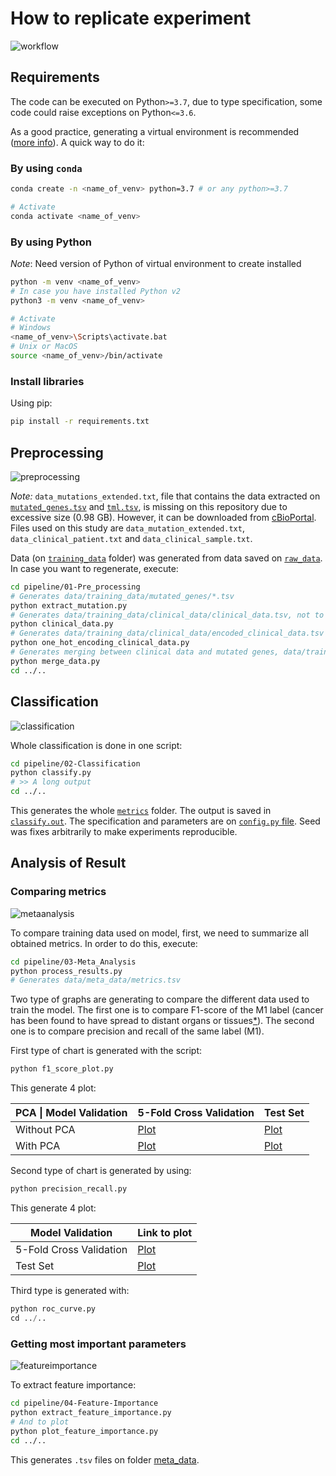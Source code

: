# How to replicate experiment

![workflow](https://github.com/StarBrand/rf-tml/wiki/Workflow.png)

## Requirements

The code can be executed on Python`>=3.7`, due to type specification, some code could raise exceptions on Python`<=3.6`.

As a good practice, generating a virtual environment is recommended ([more info](https://docs.python.org/3/tutorial/venv.html)). A quick way to do it:

### By using `conda`

````bash
conda create -n <name_of_venv> python=3.7 # or any python>=3.7

# Activate
conda activate <name_of_venv>
````

### By using Python

*Note*: Need version of Python of virtual environment to create installed

````bash
python -m venv <name_of_venv>
# In case you have installed Python v2
python3 -m venv <name_of_venv>

# Activate
# Windows
<name_of_venv>\Scripts\activate.bat
# Unix or MacOS
source <name_of_venv>/bin/activate
````

### Install libraries

Using pip:

````bash
pip install -r requirements.txt
````

## Preprocessing

![preprocessing](https://github.com/StarBrand/rf-tml/wiki/Pre-Processing.png)

*Note:* `data_mutations_extended.txt`, file that contains the data extracted on [`mutated_genes.tsv`](https://github.com/StarBrand/rf-tml/tree/master/data/training_data/mutated_genes/mutated_genes.tsv) and [`tml.tsv`](https://github.com/StarBrand/rf-tml/tree/master/data/training_data/mutated_genes/tml.tsv), is missing on this repository due to excessive size (0.98 GB). However, it can be downloaded from [cBioPortal](https://www.cbioportal.org/study/summary?id=nsclc_tcga_broad_2016). Files used on this study are `data_mutation_extended.txt`, `data_clinical_patient.txt` and `data_clinical_sample.txt`.

Data (on [`training_data`](https://github.com/StarBrand/rf-tml/tree/master/data/training_data) folder) was generated from data saved on [`raw_data`](https://github.com/StarBrand/rf-tml/tree/master/data/raw_data). In case you want to regenerate, execute:

````bash
cd pipeline/01-Pre_processing
# Generates data/training_data/mutated_genes/*.tsv
python extract_mutation.py
# Generates data/training_data/clinical_data/clinical_data.tsv, not to be used
python clinical_data.py
# Generates data/training_data/clinical_data/encoded_clinical_data.tsv
python one_hot_encoding_clinical_data.py
# Generates merging between clinical data and mutated genes, data/training_data/merged_data/*.tsv
python merge_data.py
cd ../..
````

## Classification

![classification](https://github.com/StarBrand/rf-tml/wiki/Classification.png)

Whole classification is done in one script:

````bash
cd pipeline/02-Classification
python classify.py
# >> A long output
cd ../..
````

This generates the whole [`metrics`](https://github.com/StarBrand/rf-tml/tree/master/data/metrics) folder. The output is saved in [`classify.out`](https://github.com/StarBrand/rf-tml/tree/master/data/metrics/classify.out). The specification and parameters are on [`config.py` file](https://github.com/StarBrand/rf-tml/blob/master/classification/models/random_forest/config.py). Seed was fixes arbitrarily to make experiments reproducible.

## Analysis of Result

### Comparing metrics

![metaanalysis](https://github.com/StarBrand/rf-tml/wiki/Meta-Analysis.png)

To compare training data used on model, first, we need to summarize all obtained metrics. In order to do this, execute:

````bash
cd pipeline/03-Meta_Analysis
python process_results.py
# Generates data/meta_data/metrics.tsv
````

Two type of graphs are generating to compare the different data used to train the model. The first one is to compare F1-score of the M1 label (cancer has been found to have spread to distant organs or tissues[*](https://www.cancer.org/treatment/understanding-your-diagnosis/staging.html)). The second one is to compare precision and recall of the same label (M1).

First type of chart is generated with the script:

````bash
python f1_score_plot.py
````

This generate 4 plot:

| **PCA** \| **Model Validation** | 5-Fold Cross Validation | Test Set |
| ------------------------------- | ----------------------- | -------- |
| Without PCA                     | [Plot](https://github.com/StarBrand/rf-tml/blob/master/data/meta_data/f1-score_cv.png)                | [Plot](https://github.com/StarBrand/rf-tml/blob/master/data/meta_data/f1-score.png) |
| With PCA                        | [Plot](https://github.com/StarBrand/rf-tml/blob/master/data/meta_data/f1-score_pca_cv.png)                | [Plot](https://github.com/StarBrand/rf-tml/blob/master/data/meta_data/f1-score_pca.png) |

Second type of chart is generated by using:

````bash
python precision_recall.py
````

This generate 4 plot:

| **Model Validation** | Link to plot |
| ------------------------------- | ------------|
|5-Fold Cross Validation |  [Plot](https://github.com/StarBrand/rf-tml/blob/master/data/meta_data/precision_recall_cv.png) |
| Test Set | [Plot](https://github.com/StarBrand/rf-tml/blob/master/data/meta_data/precision_recall.png) |

Third type is generated with:

````python
python roc_curve.py
cd ../..
````

### Getting most important parameters

![featureimportance](https://github.com/StarBrand/rf-tml/wiki/Feature-Importance.png)

To extract feature importance:

````bash
cd pipeline/04-Feature-Importance
python extract_feature_importance.py
# And to plot
python plot_feature_importance.py
cd ../..
````

This generates `.tsv` files on folder [meta_data](https://github.com/StarBrand/rf-tml/tree/master/data/meta_data).